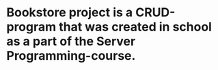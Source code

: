# Bookstore project is a CRUD-program that was created in school as a part of the Server Programming-course.
